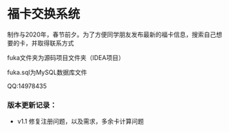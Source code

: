 # 福卡交换系统

制作与2020年，春节前夕。为了方便同学朋友发布最新的福卡信息，搜索自己想要的卡，并取得联系方式

fuka文件夹为源码项目文件夹（IDEA项目）

fuka.sql为MySQL数据库文件

QQ:14978435



### 版本更新记录：

* v1.1 修复注册问题，以及需求，多余卡计算问题